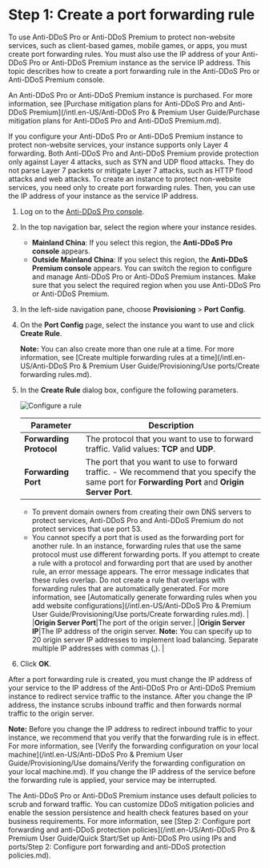 # Step 1: Create a port forwarding rule

To use Anti-DDoS Pro or Anti-DDoS Premium to protect non-website services, such as client-based games, mobile games, or apps, you must create port forwarding rules. You must also use the IP address of your Anti-DDoS Pro or Anti-DDoS Premium instance as the service IP address. This topic describes how to create a port forwarding rule in the Anti-DDoS Pro or Anti-DDoS Premium console.

An Anti-DDoS Pro or Anti-DDoS Premium instance is purchased. For more information, see [Purchase mitigation plans for Anti-DDoS Pro and Anti-DDoS Premium](/intl.en-US/Anti-DDoS Pro & Premium User Guide/Purchase mitigation plans for Anti-DDoS Pro and Anti-DDoS Premium.md).

If you configure your Anti-DDoS Pro or Anti-DDoS Premium instance to protect non-website services, your instance supports only Layer 4 forwarding. Both Anti-DDoS Pro and Anti-DDoS Premium provide protection only against Layer 4 attacks, such as SYN and UDP flood attacks. They do not parse Layer 7 packets or mitigate Layer 7 attacks, such as HTTP flood attacks and web attacks. To create an instance to protect non-website services, you need only to create port forwarding rules. Then, you can use the IP address of your instance as the service IP address.

1.  Log on to the [Anti-DDoS Pro console](https://yundun.console.aliyun.com/?p=ddoscoo).

2.  In the top navigation bar, select the region where your instance resides.

    -   **Mainland China**: If you select this region, the **Anti-DDoS Pro console** appears.
    -   **Outside Mainland China**: If you select this region, the **Anti-DDoS Premium console** appears.
    You can switch the region to configure and manage Anti-DDoS Pro or Anti-DDoS Premium instances. Make sure that you select the required region when you use Anti-DDoS Pro or Anti-DDoS Premium.

3.  In the left-side navigation pane, choose **Provisioning** \> **Port Config**.

4.  On the **Port Config** page, select the instance you want to use and click **Create Rule**.

    **Note:** You can also create more than one rule at a time. For more information, see [Create multiple forwarding rules at a time](/intl.en-US/Anti-DDoS Pro & Premium User Guide/Provisioning/Use ports/Create forwarding rules.md).

5.  In the **Create Rule** dialog box, configure the following parameters.

    ![Configure a rule](https://static-aliyun-doc.oss-accelerate.aliyuncs.com/assets/img/en-US/2410999061/p46880.png)

    |Parameter|Description|
    |---------|-----------|
    |**Forwarding Protocol**|The protocol that you want to use to forward traffic. Valid values: **TCP** and **UDP**.|
    |**Forwarding Port**|The port that you want to use to forward traffic.     -   We recommend that you specify the same port for **Forwarding Port** and **Origin Server Port**.
    -   To prevent domain owners from creating their own DNS servers to protect services, Anti-DDoS Pro and Anti-DDoS Premium do not protect services that use port 53.
    -   You cannot specify a port that is used as the forwarding port for another rule. In an instance, forwarding rules that use the same protocol must use different forwarding ports. If you attempt to create a rule with a protocol and forwarding port that are used by another rule, an error message appears. The error message indicates that these rules overlap. Do not create a rule that overlaps with forwarding rules that are automatically generated. For more information, see [Automatically generate forwarding rules when you add website configurations](/intl.en-US/Anti-DDoS Pro & Premium User Guide/Provisioning/Use ports/Create forwarding rules.md). |
    |**Origin Server Port**|The port of the origin server.|
    |**Origin Server IP**|The IP address of the origin server. **Note:** You can specify up to 20 origin server IP addresses to implement load balancing. Separate multiple IP addresses with commas \(,\). |

6.  Click **OK**.


After a port forwarding rule is created, you must change the IP address of your service to the IP address of the Anti-DDoS Pro or Anti-DDoS Premium instance to redirect service traffic to the instance. After you change the IP address, the instance scrubs inbound traffic and then forwards normal traffic to the origin server.

**Note:** Before you change the IP address to redirect inbound traffic to your instance, we recommend that you verify that the forwarding rule is in effect. For more information, see [Verify the forwarding configuration on your local machine](/intl.en-US/Anti-DDoS Pro & Premium User Guide/Provisioning/Use domains/Verify the forwarding configuration on your local machine.md). If you change the IP address of the service before the forwarding rule is applied, your service may be interrupted.

The Anti-DDoS Pro or Anti-DDoS Premium instance uses default policies to scrub and forward traffic. You can customize DDoS mitigation policies and enable the session persistence and health check features based on your business requirements. For more information, see [Step 2: Configure port forwarding and anti-DDoS protection policies](/intl.en-US/Anti-DDoS Pro & Premium User Guide/Quick Start/Set up Anti-DDoS Pro using IPs and ports/Step 2: Configure port forwarding and anti-DDoS protection policies.md).

